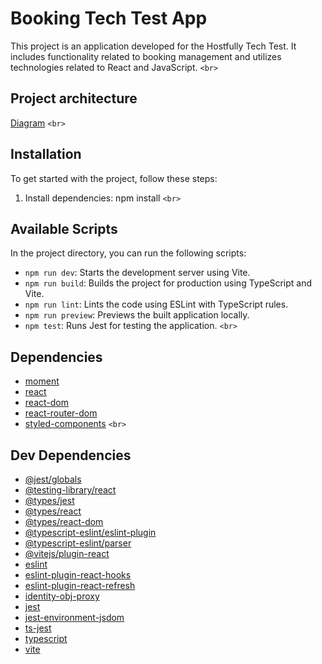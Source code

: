 # Booking Tech Test App

This project is an application developed for the Hostfully Tech Test. It includes functionality related to booking management and utilizes technologies related to React and JavaScript.
`<br>`

## Project architecture

[Diagram](https://drive.google.com/file/d/1LZhaFGu0QlwxYwrhXRtqvEuIITeREkJa/view?usp=sharing)
`<br>`

## Installation

To get started with the project, follow these steps:

1. Install dependencies: npm install
   `<br>`

## Available Scripts

In the project directory, you can run the following scripts:

- `npm run dev`: Starts the development server using Vite.
- `npm run build`: Builds the project for production using TypeScript and Vite.
- `npm run lint`: Lints the code using ESLint with TypeScript rules.
- `npm run preview`: Previews the built application locally.
- `npm test`: Runs Jest for testing the application.
  `<br>`

## Dependencies

- [moment](https://momentjs.com/)
- [react](https://reactjs.org/)
- [react-dom](https://reactjs.org/docs/react-dom.html)
- [react-router-dom](https://reactrouter.com/web/guides/quick-start)
- [styled-components](https://styled-components.com/)
  `<br>`

## Dev Dependencies

- [@jest/globals](https://jestjs.io/)
- [@testing-library/react](https://testing-library.com/docs/react-testing-library/intro/)
- [@types/jest](https://www.npmjs.com/package/@types/jest)
- [@types/react](https://www.npmjs.com/package/@types/react)
- [@types/react-dom](https://www.npmjs.com/package/@types/react-dom)
- [@typescript-eslint/eslint-plugin](https://www.npmjs.com/package/@typescript-eslint/eslint-plugin)
- [@typescript-eslint/parser](https://www.npmjs.com/package/@typescript-eslint/parser)
- [@vitejs/plugin-react](https://github.com/vitejs/vite/tree/main/packages/plugin-react)
- [eslint](https://eslint.org/)
- [eslint-plugin-react-hooks](https://www.npmjs.com/package/eslint-plugin-react-hooks)
- [eslint-plugin-react-refresh](https://www.npmjs.com/package/eslint-plugin-react-refresh)
- [identity-obj-proxy](https://www.npmjs.com/package/identity-obj-proxy)
- [jest](https://jestjs.io/)
- [jest-environment-jsdom](https://www.npmjs.com/package/jest-environment-jsdom)
- [ts-jest](https://www.npmjs.com/package/ts-jest)
- [typescript](https://www.typescriptlang.org/)
- [vite](https://vitejs.dev/)
